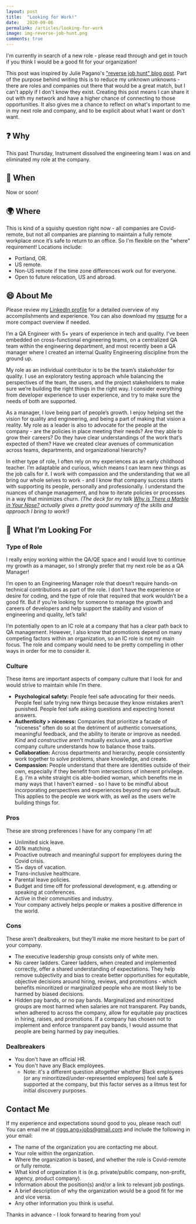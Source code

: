 ```yaml
---
layout: post
title:  "Looking for Work!"
date:   2020-09-06
permalink: /articles/looking-for-work
image: img-reverse-job-hunt.png
comments: true
---
```


I'm currently in search of a new role - please read through and get in touch if you think I would be a good fit for your organization! 

This post was inspired by Julie Pagano's ["reverse job hunt" blog post](https://juliepagano.com/blog/2015/04/23/for-a-limited-time-only-looking-for-work/). Part of the purpose behind writing this is to reduce my unknown unknowns - there are roles and companies out there that would be a great match, but I can't apply if I don't know they exist. Creating this post means I can share it out with my network and have a higher chance of connecting to those opportunities. It also gives me a chance to reflect on what's important to me in my next role and company, and to be explicit about what I want or don't want.

## ❓ Why

This past Thursday, Instrument dissolved the engineering team I was on and eliminated my role at the company.

## 📆 When

Now or soon!

## 🌍 Where

This is kind of a squishy question right now - all companies are Covid-remote, but not all companies are planning to maintain a fully remote workplace once it’s safe to return to an office. So I'm flexible on the "where" requirement! Locations include:

- Portland, OR.
- US remote.
- Non-US remote if the time zone differences work out for everyone.
- Open to future relocation, US and abroad.

## 😄 About Me

Please review my [LinkedIn profile](https://www.linkedin.com/in/angelariggs/) for a detailed overview of my accomplishments and experience. You can also download my [resume](../resume-angela-riggs.pdf) for a more compact overview if needed. 

I’m a QA Engineer with 5+ years of experience in tech and quality. I’ve been embedded on cross-functional engineering teams, on a centralized QA team within the engineering department, and most recently been a QA manager where I created an internal Quality Engineering discipline from the ground up.

My role as an individual contributor is to be the team’s stakeholder for quality. I use an exploratory testing approach while balancing the perspectives of the team, the users, and the project stakeholders to make sure we’re building the right things in the right way. I consider everything from developer experience to user experience, and try to make sure the needs of both are supported.

As a manager, I love being part of people’s growth. I enjoy helping set the vision for quality and engineering, and being a part of making that vision a reality. My role as a leader is also to advocate for the people at the company - are the policies in place meeting their needs? Are they able to grow their careers? Do they have clear understandings of the work that’s expected of them? Have we created clear avenues of communication across teams, departments, and organizational hierarchy?

In either type of role, I often rely on my experiences as an early childhood teacher. I’m adaptable and curious, which means I can learn new things as the job calls for it. I work with compassion and the understanding that we all bring our whole selves to work - and I know that company success starts with supporting its people, personally and professionally. I understand the nuances of change management, and how to iterate policies or processes in a way that minimizes churn. _(The deck for my talk [Why is There a Marble in Your Nose?](https://bit.ly/tlc-marble-in-nose) actually gives a pretty good summary of the skills and approach I bring to work!)_

## 🏢 What I’m Looking For

### Type of Role

I really enjoy working within the QA/QE space and I would love to continue my growth as a manager, so I strongly prefer that my next role be as a QA Manager!

I’m open to an Engineering Manager role that doesn’t require hands-on technical contributions as part of the role. I don’t have the experience or desire for coding, and the type of role that required that work wouldn’t be a good fit. But if you’re looking for someone to manage the growth and careers of developers and help support the stability and vision of engineering and quality, let’s talk! 

I’m potentially open to an IC role at a company that has a clear path back to QA management. However, I also know that promotions depend on many competing factors within an organization, so an IC role is not my main focus. The role and company would need to be pretty compelling in other ways in order for me to consider it.

### Culture

These items are important aspects of company culture that I look for and would strive to maintain while I’m there.

- **Psychological safety:** People feel safe advocating for their needs. People feel safe trying new things because they know mistakes aren’t punished. People feel safe asking questions and expecting honest answers.
- **Authenticity > niceness:** Companies that prioritize a facade of "niceness" often do so at the detriment of authentic conversations, meaningful feedback, and the ability to iterate or improve as needed. _Kind_ and _constructive_ aren't mutually exclusive, and a supportive company culture understands how to balance those traits. 
- **Collaboration:** Across departments and hierarchy, people consistently work together to solve problems, share knowledge, and create. 
- **Compassion:** People understand that there are identities outside of their own, especially if they benefit from intersections of inherent privilege. E.g. I’m a white straight cis able-bodied woman, which benefits me in many ways that I haven’t earned - so I have to be mindful about incorporating perspectives and experiences beyond my own default. This applies to the people we work with, as well as the users we’re building things for.

### Pros

These are strong preferences I have for any company I’m at!

- Unlimited sick leave.
- 401k matching.
- Proactive outreach and meaningful support for employees during the Covid crisis.
- 15+ days of vacation.
- Trans-inclusive healthcare.
- Parental leave policies.
- Budget and time off for professional development, e.g. attending or speaking at conferences.
- Active in their communities and industry.
- Your company actively helps people or makes a positive difference in the world.

### Cons

These aren’t dealbreakers, but they’ll make me more hesitant to be part of your company.

- The executive leadership group consists only of white men.
- No career ladders. Career ladders, when created and implemented correctly, offer a shared understanding of expectations. They help remove subjectivity and bias to create better opportunities for equitable, objective decisions around hiring, reviews, and promotions - which benefits minoritized or marginalized people who are most likely to be harmed by biased decisions.
- Hidden pay bands, or no pay bands. Marginalized and minoritized groups are most harmed when salaries are not transparent. Pay bands, when adhered to across the company, allow for equitable pay practices in hiring, raises, and promotions. If a company has chosen not to implement and enforce transparent pay bands, I would assume that people are being harmed by pay inequities.  

### Dealbreakers

- You don't have an official HR. 
- You don't have any Black employees.
  - Note: it's a different question altogether whether Black employees (or any minoritized/under-represented employees) feel safe & supported at the company, but this factor serves as a litmus test for initial discovery purposes.

## Contact Me
If my experience and expectations sound good to you, please reach out! You can email me at [riggs.ang+jobs@gmail.com](mailto:riggs.ang+jobs@gmail.com) and include the following in your email:

- The name of the organization you are contacting me about.
- Your role within the organization.
- Where the organization is based, and whether the role is Covid-remote or fully remote.
- What kind of organization it is (e.g. private/public company, non-profit, agency, product company).
- Information about the position(s) and/or a link to relevant job postings.
- A brief description of why the organization would be a good fit for me and vice versa.
- Any other information you think is useful.

Thanks in advance - I look forward to hearing from you!
